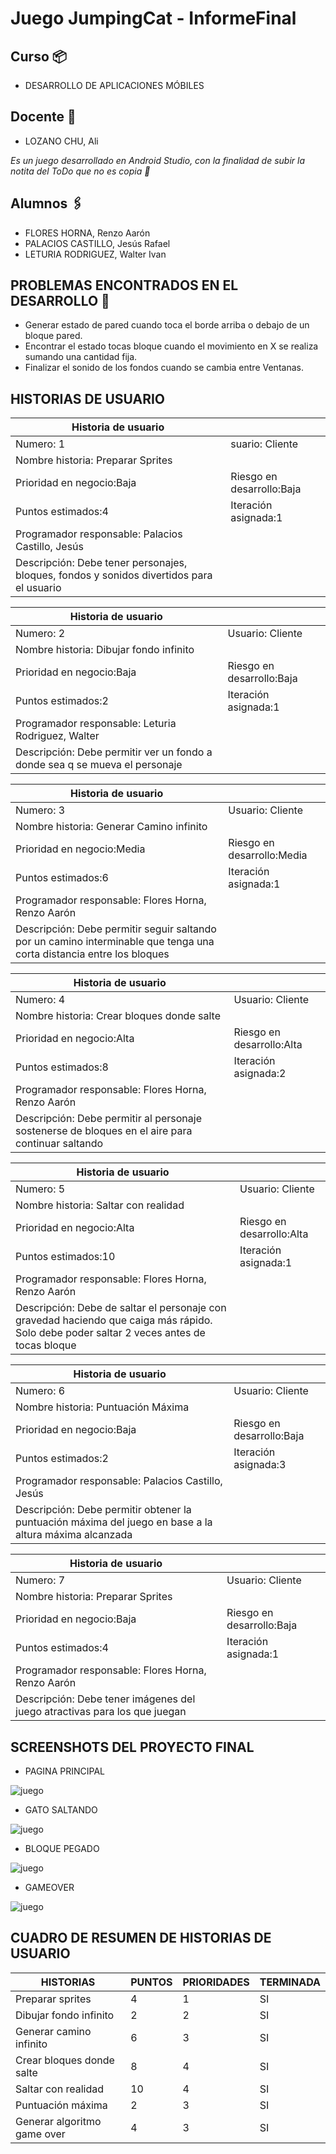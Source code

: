 # Juego JumpingCat  -  InformeFinal

## Curso 📦
* DESARROLLO DE APLICACIONES MÓBILES

## Docente 📄
* LOZANO CHU, Ali


_Es un juego desarrollado en Android Studio, con la finalidad de subir la notita del ToDo que no es copia 🚀_

## Alumnos 🖇️
* FLORES HORNA, Renzo Aarón
* PALACIOS CASTILLO, Jesús Rafael
* LETURIA RODRIGUEZ, Walter Ivan

## PROBLEMAS ENCONTRADOS EN EL DESARROLLO 🔧
* Generar estado de pared cuando toca el borde arriba o debajo de un bloque pared.
*	Encontrar el estado tocas bloque cuando el movimiento en X se realiza sumando una cantidad fija.
*	Finalizar el sonido de los fondos cuando se cambia entre Ventanas.



## HISTORIAS DE USUARIO

|Historia de usuario| |
| ----- | ---- |
|Numero:  1	|suario: Cliente|
|Nombre historia: Preparar Sprites||
|Prioridad en negocio:Baja	|Riesgo en desarrollo:Baja|
|Puntos estimados:4|	Iteración asignada:1|
|Programador responsable: Palacios Castillo, Jesús||
|Descripción: Debe tener personajes, bloques,  fondos y sonidos divertidos para el usuario||


|Historia de usuario||
| ----- | ---- |
|Numero:  2	|Usuario: Cliente|
|Nombre historia: Dibujar fondo infinito||
|Prioridad en negocio:Baja	|Riesgo en desarrollo:Baja|
|Puntos estimados:2|Iteración asignada:1|
|Programador responsable: Leturia Rodriguez, Walter||
|Descripción: Debe permitir ver un fondo a donde sea q se mueva el personaje||


|Historia de usuario||
| ----- | ---- |
|Numero:  3	|Usuario: Cliente|
|Nombre historia: Generar Camino infinito ||
|Prioridad en negocio:Media	|Riesgo en desarrollo:Media|
|Puntos estimados:6	|Iteración asignada:1|
|Programador responsable: Flores Horna, Renzo Aarón|
|Descripción: Debe permitir seguir saltando por un camino interminable que tenga una corta distancia entre los bloques||


|Historia de usuario||
| ----- | ---- |
|Numero:  4	|Usuario: Cliente|
|Nombre historia: Crear bloques donde salte||
|Prioridad en negocio:Alta	|Riesgo en desarrollo:Alta|
|Puntos estimados:8	|Iteración asignada:2|
|Programador responsable: Flores Horna, Renzo Aarón||
|Descripción: Debe permitir al personaje sostenerse de bloques en el aire para continuar saltando||

|Historia de usuario||
| ----- | ---- |
|Numero:  5	|Usuario: Cliente|
|Nombre historia: Saltar con realidad||
|Prioridad en negocio:Alta	|Riesgo en desarrollo:Alta|
|Puntos estimados:10	|Iteración asignada:1|
|Programador responsable: Flores Horna, Renzo Aarón||
|Descripción: Debe de saltar el personaje con gravedad haciendo que caiga más rápido. Solo debe poder saltar 2 veces antes de tocas bloque||

|Historia de usuario||
| ----- | ---- |
|Numero:  6|	Usuario: Cliente|
|Nombre historia: Puntuación Máxima||
|Prioridad en negocio:Baja	|Riesgo en desarrollo:Baja|
|Puntos estimados:2|	Iteración asignada:3|
|Programador responsable: Palacios Castillo, Jesús|
|Descripción: Debe permitir obtener la puntuación máxima del juego en base a la altura máxima alcanzada|

|Historia de usuario||
| ----- | ---- |
|Numero:  7	|Usuario: Cliente|
|Nombre historia: Preparar Sprites||
|Prioridad en negocio:Baja	|Riesgo en desarrollo:Baja|
|Puntos estimados:4	|Iteración asignada:1|
|Programador responsable: Flores Horna, Renzo Aarón||
|Descripción: Debe tener imágenes del juego atractivas para los que juegan||


## SCREENSHOTS DEL PROYECTO FINAL
* PAGINA PRINCIPAL

![juego](ss/PAGINA_principal.png)

* GATO SALTANDO

![juego](ss/gato_saltando.png)

* BLOQUE PEGADO

![juego](ss/bloque_pegado.png)

* GAMEOVER

![juego](ss/gameover.png)




## CUADRO DE RESUMEN DE HISTORIAS DE USUARIO
|HISTORIAS	                   |   PUNTOS	   |   PRIORIDADES  |   TERMINADA |
| ----- | ---- | ---- | ---- |
|Preparar sprites	           |     4       |      	1       |      SI |
|Dibujar fondo infinito	     |     2       |       	2       |      SI |
|Generar camino infinito	     |     6       |      	3       |      SI |
|Crear bloques donde salte	   |     8       |      	4       |      SI |
|Saltar con realidad	         |     10      |      	4       |      SI |
|Puntuación máxima	           |     2       |      	3       |      SI |
|Generar algoritmo game over	 |     4       |       	3       |      SI |
